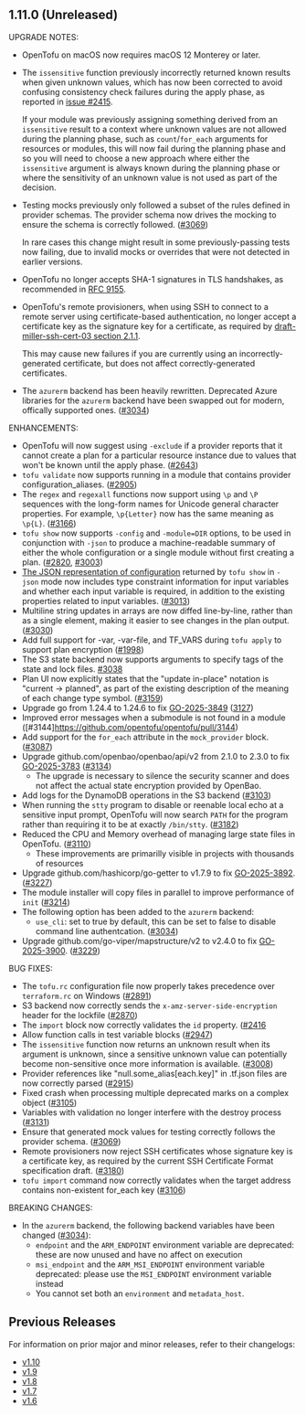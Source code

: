 ## 1.11.0 (Unreleased)

UPGRADE NOTES:

* OpenTofu on macOS now requires macOS 12 Monterey or later.
* The `issensitive` function previously incorrectly returned known results when given unknown values, which has now been corrected to avoid confusing consistency check failures during the apply phase, as reported in [issue #2415](https://github.com/opentofu/opentofu/issues/2415).

    If your module was previously assigning something derived from an `issensitive` result to a context where unknown values are not allowed during the planning phase, such as `count`/`for_each` arguments for resources or modules, this will now fail during the planning phase and so you will need to choose a new approach where either the `issensitive` argument is always known during the planning phase or where the sensitivity of an unknown value is not used as part of the decision.
* Testing mocks previously only followed a subset of the rules defined in provider schemas. The provider schema now drives the mocking to ensure the schema is correctly followed. ([#3069](https://github.com/opentofu/opentofu/pull/3069))

    In rare cases this change might result in some previously-passing tests now failing, due to invalid mocks or overrides that were not detected in earlier versions.
* OpenTofu no longer accepts SHA-1 signatures in TLS handshakes, as recommended in [RFC 9155](https://www.rfc-editor.org/rfc/rfc9155.html).
* OpenTofu's remote provisioners, when using SSH to connect to a remote server using certificate-based authentication, no longer accept a certificate key as the signature key for a certificate, as required by [draft-miller-ssh-cert-03 section 2.1.1](https://datatracker.ietf.org/doc/html/draft-miller-ssh-cert-03#section-2.1.1).

    This may cause new failures if you are currently using an incorrectly-generated certificate, but does not affect correctly-generated certificates.
* The `azurerm` backend has been heavily rewritten. Deprecated Azure libraries for the `azurerm` backend have been swapped out for modern, offically supported ones. ([#3034](https://github.com/opentofu/opentofu/pull/3034))

ENHANCEMENTS:

* OpenTofu will now suggest using `-exclude` if a provider reports that it cannot create a plan for a particular resource instance due to values that won't be known until the apply phase. ([#2643](https://github.com/opentofu/opentofu/pull/2643))
* `tofu validate` now supports running in a module that contains provider configuration_aliases. ([#2905](https://github.com/opentofu/opentofu/pull/2905))
* The `regex` and `regexall` functions now support using `\p` and `\P` sequences with the long-form names for Unicode general character properties. For example, `\p{Letter}` now has the same meaning as `\p{L}`. ([#3166](https://github.com/opentofu/opentofu/pull/3166))
* `tofu show` now supports `-config` and `-module=DIR` options, to be used in conjunction with `-json` to produce a machine-readable summary of either the whole configuration or a single module without first creating a plan. ([#2820](https://github.com/opentofu/opentofu/pull/2820), [#3003](https://github.com/opentofu/opentofu/pull/3003))
* [The JSON representation of configuration](https://opentofu.org/docs/internals/json-format/#configuration-representation) returned by `tofu show` in `-json` mode now includes type constraint information for input variables and whether each input variable is required, in addition to the existing properties related to input variables. ([#3013](https://github.com/opentofu/opentofu/pull/3013))
* Multiline string updates in arrays are now diffed line-by-line, rather than as a single element, making it easier to see changes in the plan output. ([#3030](https://github.com/opentofu/opentofu/pull/3030))
* Add full support for -var, -var-file, and TF_VARS during `tofu apply` to support plan encryption ([#1998](https://github.com/opentofu/opentofu/pull/1998))
* The S3 state backend now supports arguments to specify tags of the state and lock files. [#3038](https://github.com/opentofu/opentofu/pull/3038)
* Plan UI now explicitly states that the "update in-place" notation is "current -> planned", as part of the existing description of the meaning of each change type symbol. ([#3159](https://github.com/opentofu/opentofu/pull/3159))
* Upgrade go from 1.24.4 to 1.24.6 to fix [GO-2025-3849](https://pkg.go.dev/vuln/GO-2025-3849) ([3127](https://github.com/opentofu/opentofu/pull/3127))
* Improved error messages when a submodule is not found in a module ([#3144]https://github.com/opentofu/opentofu/pull/3144)
* Add support for the `for_each` attribute in the `mock_provider` block. ([#3087](https://github.com/opentofu/opentofu/pull/3087))
* Upgrade github.com/openbao/openbao/api/v2 from 2.1.0 to 2.3.0 to fix [GO-2025-3783](https://pkg.go.dev/vuln/GO-2025-3783) ([#3134](https://github.com/opentofu/opentofu/pull/3134))
  * The upgrade is necessary to silence the security scanner and does not affect the actual state encryption provided by OpenBao.
* Add logs for the DynamoDB operations in the S3 backend ([#3103](https://github.com/opentofu/opentofu/pull/3103))
* When running the `stty` program to disable or reenable local echo at a sensitive input prompt, OpenTofu will now search `PATH` for the program rather than requiring it to be at exactly `/bin/stty`. ([#3182](https://github.com/opentofu/opentofu/pull/3182))
* Reduced the CPU and Memory overhead of managing large state files in OpenTofu. ([#3110](https://github.com/opentofu/opentofu/pull/3110))
  * These improvements are primarilly visible in projects with thousands of resources
* Upgrade github.com/hashicorp/go-getter to v1.7.9 to fix [GO-2025-3892](https://pkg.go.dev/vuln/GO-2025-3892). ([#3227](https://github.com/opentofu/opentofu/pull/3227))
* The module installer will copy files in parallel to improve performance of `init` ([#3214](https://github.com/opentofu/opentofu/pull/3214))
* The following option has been added to the `azurerm` backend:
  * `use_cli`: set to true by default, this can be set to false to disable command line authentcation. ([#3034](https://github.com/opentofu/opentofu/pull/3034))
* Upgrade github.com/go-viper/mapstructure/v2 to v2.4.0 to fix [GO-2025-3900](https://pkg.go.dev/vuln/GO-2025-3900). ([#3229](https://github.com/opentofu/opentofu/pull/3229))

BUG FIXES:

* The `tofu.rc` configuration file now properly takes precedence over `terraform.rc` on Windows ([#2891](https://github.com/opentofu/opentofu/pull/2891))
* S3 backend now correctly sends the `x-amz-server-side-encryption` header for the lockfile ([#2870](https://github.com/opentofu/opentofu/issues/2970))
* The `import` block now correctly validates the `id` property. ([#2416](https://github.com/opentofu/opentofu/issues/2416)
* Allow function calls in test variable blocks ([#2947](https://github.com/opentofu/opentofu/pull/2947))
* The `issensitive` function now returns an unknown result when its argument is unknown, since a sensitive unknown value can potentially become non-sensitive once more information is available. ([#3008](https://github.com/opentofu/opentofu/pull/3008))
* Provider references like "null.some_alias[each.key]" in .tf.json files are now correctly parsed ([#2915](https://github.com/opentofu/opentofu/issues/2915))
* Fixed crash when processing multiple deprecated marks on a complex object ([#3105](https://github.com/opentofu/opentofu/pull/3105))
* Variables with validation no longer interfere with the destroy process ([#3131](https://github.com/opentofu/opentofu/pull/3131))
* Ensure that generated mock values for testing correctly follows the provider schema. ([#3069](https://github.com/opentofu/opentofu/pull/3069))
* Remote provisioners now reject SSH certificates whose signature key is a certificate key, as required by the current SSH Certificate Format specification draft. ([#3180](https://github.com/opentofu/opentofu/pull/3180))
* `tofu import` command now correctly validates when the target address contains non-existent for_each key ([#3106](https://github.com/opentofu/opentofu/pull/3106))

BREAKING CHANGES:
* In the `azurerm` backend, the following backend variables have been changed ([#3034](https://github.com/opentofu/opentofu/pull/3034)):
  * `endpoint` and the `ARM_ENDPOINT` environment variable are deprecated: these are now unused and have no affect on execution
  * `msi_endpoint` and the `ARM_MSI_ENDPOINT` environment variable deprecated: please use the `MSI_ENDPOINT` environment variable instead
  * You cannot set both an `environment` and `metadata_host`.

## Previous Releases

For information on prior major and minor releases, refer to their changelogs:

- [v1.10](https://github.com/opentofu/opentofu/blob/v1.10/CHANGELOG.md)
- [v1.9](https://github.com/opentofu/opentofu/blob/v1.9/CHANGELOG.md)
- [v1.8](https://github.com/opentofu/opentofu/blob/v1.8/CHANGELOG.md)
- [v1.7](https://github.com/opentofu/opentofu/blob/v1.7/CHANGELOG.md)
- [v1.6](https://github.com/opentofu/opentofu/blob/v1.6/CHANGELOG.md)
